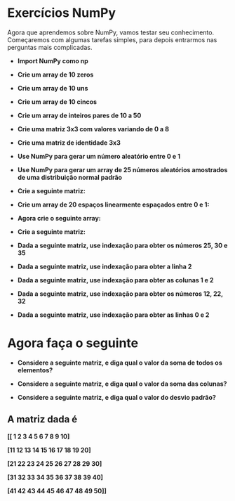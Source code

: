 # Exercícios NumPy  

Agora que aprendemos sobre NumPy, vamos testar seu conhecimento. Começaremos com algumas tarefas simples, para depois entrarmos nas perguntas mais complicadas.

- **Import NumPy como np**

- **Crie um array de 10 zeros**

- **Crie um array de 10 uns**

- **Crie um array de 10 cincos**

- **Crie um array de inteiros pares de 10 a 50**

- **Crie uma matriz 3x3 com valores variando de 0 a 8**

- **Crie uma matriz de identidade 3x3**

- **Use NumPy para gerar um número aleatório entre 0 e 1**

- **Use NumPy para gerar um array de 25 números aleatórios amostrados de uma distribuição normal padrão**

- **Crie a seguinte matriz:**

- **Crie um array de 20 espaços linearmente espaçados entre 0 e 1:**

- **Agora crie o seguinte array:**

- **Crie a seguinte matriz:**

- **Dada a seguinte matriz, use indexação para obter os números 25, 30 e 35**

- **Dada a seguinte matriz, use indexação para obter a linha 2**

- **Dada a seguinte matriz, use indexação para obter as colunas 1 e 2**

- **Dada a seguinte matriz, use indexação para obter os números 12, 22, 32**

- **Dada a seguinte matriz, use indexação para obter as linhas 0 e 2**

# Agora faça o seguinte 

- **Considere a seguinte matriz, e diga qual o valor da soma de todos os elementos?**

- **Considere a seguinte matriz, e diga qual o valor da soma das colunas?**

- **Considere a seguinte matriz, e diga qual o valor do desvio padrão?**


## A matriz dada é 

**[[ 1  2  3  4  5  6  7  8  9 10]**

**[11 12 13 14 15 16 17 18 19 20]**

**[21 22 23 24 25 26 27 28 29 30]**

**[31 32 33 34 35 36 37 38 39 40]**

**[41 42 43 44 45 46 47 48 49 50]]**

